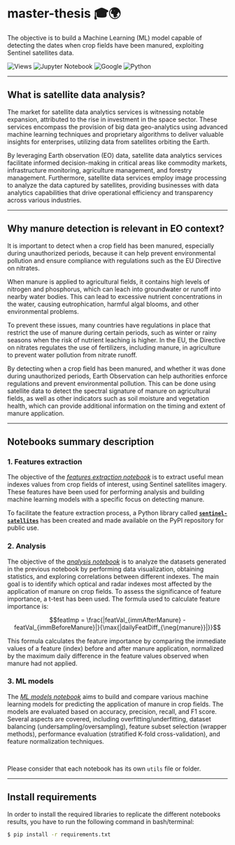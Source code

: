 # **master-thesis** 🎓🌍

The objective is to build a Machine Learning (ML) model capable of detecting the dates when crop fields have been manured, exploiting Sentinel satellites data. 

![Views](https://komarev.com/ghpvc/?username=AF99MasterThesis&label=Views&style=for-the-badge&color=blueviolet)
![Jupyter Notebook](https://img.shields.io/badge/jupyter-%23FF0000.svg?style=for-the-badge&logo=jupyter&logoColor=white)
![Google](https://img.shields.io/badge/google-90EE0?style=for-the-badge&logo=google&logoColor=white)
![Python](https://img.shields.io/badge/Python-0000FF?style=for-the-badge&logo=python&logoColor=white)

*** 
## **What is satellite data analysis?**
The market for satellite data analytics services is witnessing notable expansion, attributed to the rise in investment in the space sector. These services encompass the provision of big data geo-analytics using advanced machine learning techniques and proprietary algorithms to deliver valuable insights for enterprises, utilizing data from satellites orbiting the Earth. 

By leveraging Earth observation (EO) data, satellite data analytics services facilitate informed decision-making in critical areas like commodity markets, infrastructure monitoring, agriculture management, and forestry management. Furthermore, satellite data services employ image processing to analyze the data captured by satellites, providing businesses with data analytics capabilities that drive operational efficiency and transparency across various industries.

*** 
## **Why manure detection is relevant in EO context?**
It is important to detect when a crop field has been manured, especially during unauthorized periods, because it can help prevent environmental pollution and ensure compliance with regulations such as the EU Directive on nitrates.

When manure is applied to agricultural fields, it contains high levels of nitrogen and phosphorus, which can leach into groundwater or runoff into nearby water bodies. This can lead to excessive nutrient concentrations in the water, causing eutrophication, harmful algal blooms, and other environmental problems.

To prevent these issues, many countries have regulations in place that restrict the use of manure during certain periods, such as winter or rainy seasons when the risk of nutrient leaching is higher. In the EU, the Directive on nitrates regulates the use of fertilizers, including manure, in agriculture to prevent water pollution from nitrate runoff.

By detecting when a crop field has been manured, and whether it was done during unauthorized periods, Earth Observation can help authorities enforce regulations and prevent environmental pollution. This can be done using satellite data to detect the spectral signature of manure on agricultural fields, as well as other indicators such as soil moisture and vegetation health, which can provide additional information on the timing and extent of manure application.

***
## **Notebooks summary description**

### **1. Features extraction**
The objective of the [*features extraction notebook*](./Notebooks/1-features-extraction/notebook.ipynb) is to extract useful mean indexes values from crop fields of interest, using Sentinel satellites imagery. These features have been used for performing analysis and building machine learning models with a specific focus on detecting manure. 

To facilitate the feature extraction process, a Python library called [**`sentinel-satellites`**](https://pypi.org/project/sentinel-satellites/) has been created and made available on the PyPI repository for public use.

### **2. Analysis**
The objective of the [*analysis notebook*](./Notebooks/2-analysis/notebook.ipynb) is to analyze the datasets generated in the previous notebook by performing data visualization, obtaining statistics, and exploring correlations between different indexes. The main goal is to identify which optical and radar indexes most affected by the application of manure on crop fields. To assess the significance of feature importance, a t-test has been used. The formula used to calculate feature importance is:

$$featImp = \frac{|featVal_{immAfterManure} - featVal_{immBeforeManure}|}{\max{|dailyFeatDiff_{\neg{manure}}|}}$$

This formula calculates the feature importance by comparing the immediate values of a feature (index) before and after manure application, normalized by the maximum daily difference in the feature values observed when manure had not applied.

### **3. ML models**
The [*ML models notebook*](./Notebooks/3-ml-models/notebook.ipynb) aims to build and compare various machine learning models for predicting the application of manure in crop fields. The models are evaluated based on accuracy, precision, recall, and F1 score. Several aspects are covered, including overfitting/underfitting, dataset balancing (undersampling/oversampling), feature subset selection (wrapper methods), performance evaluation (stratified K-fold cross-validation), and feature normalization techniques.

<br>

Please consider that each notebook has its own `utils` file or folder.

*** 
## **Install requirements**

In order to install the required libraries to replicate the different notebooks results, you have to run the following command in bash/terminal:
```bash
$ pip install -r requirements.txt
```

